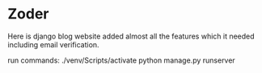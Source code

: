 # Zoder
 Here is django blog website added almost all the features which it needed including email verification.
 
 run commands:
 ./venv/Scripts/activate
 python manage.py runserver 
